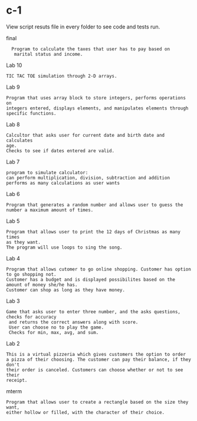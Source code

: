 # c-1

View script resuts file in every folder to see code and tests run.

final 

      Program to calculate the taxes that user has to pay based on 
       marital status and income.

Lab 10 

    TIC TAC TOE simulation through 2-D arrays.
  
Lab 9 

    Program that uses array block to store integers, performs operations on
    integers entered, displays elements, and manipulates elements through 
    specific functions.


Lab 8 

    Calcultor that asks user for current date and birth date and calculates
    age. 
    Checks to see if dates entered are valid.

Lab 7 

    program to simulate calculator:
    can perform multiplication, division, subtraction and addition 
    performs as many calculations as user wants 

Lab 6

    Program that generates a random number and allows user to guess the number a maximum amount of times.

Lab 5 

    Program that allows user to print the 12 days of Christmas as many times 
    as they want.
    The program will use loops to sing the song.

Lab 4 

    Program that allows cutomer to go online shopping. Customer has option to go shopping not. 
    Customer has a budget and is displayed possibilites based on the amount of money she/he has. 
    Customer can shop as long as they have money. 
 
 Lab 3

    Game that asks user to enter three number, and the asks questions, checks for accuracy
     and returns the correct answers along with score. 
     User can choose no to play the game. 
     Checks for min, max, avg, and sum. 
  
Lab 2 

    This is a virtual pizzeria which gives customers the option to order 
    a pizza of their choosing. The customer can pay their balance, if they don't
    their order is canceled. Customers can choose whether or not to see their 
    receipt. 

mterm

    Program that allows user to create a rectangle based on the size they want, 
    either hollow or filled, with the character of their choice. 
 
